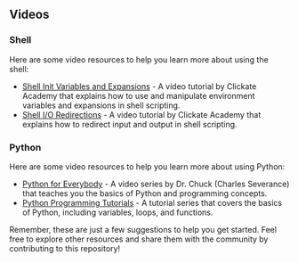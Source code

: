 ## Videos

### Shell

Here are some video resources to help you learn more about using the shell:

- [Shell Init Variables and Expansions](https://youtu.be/Dt5rXXt3-ag) - A video tutorial by Clickate Academy that explains how to use and manipulate environment variables and expansions in shell scripting.
- [Shell I/O Redirections](https://youtu.be/yxY2b3n9qIE) - A video tutorial by Clickate Academy that explains how to redirect input and output in shell scripting.

### Python

Here are some video resources to help you learn more about using Python:

- [Python for Everybody](https://www.youtube.com/watch?v=8DvywoWv6fI&list=PLlRFEj9H3Oj4JXIwMwN1_ss1Tk8wZShEJ) - A video series by Dr. Chuck (Charles Severance) that teaches you the basics of Python and programming concepts.
- [Python Programming Tutorials](https://www.youtube.com/watch?v=6tSq5DgGtmM&list=PLqEaji1b3wvRs0YOR_fJHPU8BFWn0GWPP) - A tutorial series that covers the basics of Python, including variables, loops, and functions.

Remember, these are just a few suggestions to help you get started. Feel free to explore other resources and share them with the community by contributing to this repository!
